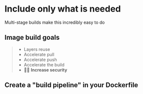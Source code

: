 # Include only what is needed

Multi-stage builds make this incredibly easy to do

## Image build goals

> - Layers reuse
> - Accelerate pull
> - Accelerate push
> - Accelerate the build
> - 👮‍♂️ **Increase security**

## Create a "build pipeline" in your Dockerfile
